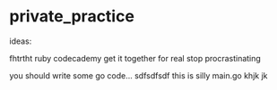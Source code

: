 # private_practice

ideas:

fhtrtht
ruby codecademy
get it together
for real
stop procrastinating



you should write some go code... 
sdfsdfsdf
this is silly
main.go
khjk
jk
